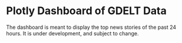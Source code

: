 # Plotly Dashboard of GDELT Data
The dashboard is meant to display the top news stories of the past 24 hours. It is under development, and subject to change.